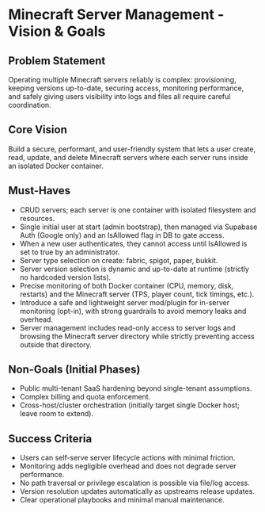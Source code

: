 # Minecraft Server Management - Vision & Goals

## Problem Statement

Operating multiple Minecraft servers reliably is complex: provisioning, keeping versions up-to-date, securing access, monitoring performance, and safely giving users visibility into logs and files all require careful coordination.

## Core Vision

Build a secure, performant, and user-friendly system that lets a user create, read, update, and delete Minecraft servers where each server runs inside an isolated Docker container.

## Must-Haves

- CRUD servers; each server is one container with isolated filesystem and resources.
- Single initial user at start (admin bootstrap), then managed via Supabase Auth (Google only) and an IsAllowed flag in DB to gate access.
- When a new user authenticates, they cannot access until IsAllowed is set to true by an administrator.
- Server type selection on create: fabric, spigot, paper, bukkit.
- Server version selection is dynamic and up-to-date at runtime (strictly no hardcoded version lists).
- Precise monitoring of both Docker container (CPU, memory, disk, restarts) and the Minecraft server (TPS, player count, tick timings, etc.).
- Introduce a safe and lightweight server mod/plugin for in-server monitoring (opt-in), with strong guardrails to avoid memory leaks and overhead.
- Server management includes read-only access to server logs and browsing the Minecraft server directory while strictly preventing access outside that directory.

## Non-Goals (Initial Phases)

- Public multi-tenant SaaS hardening beyond single-tenant assumptions.
- Complex billing and quota enforcement.
- Cross-host/cluster orchestration (initially target single Docker host; leave room to extend).

## Success Criteria

- Users can self-serve server lifecycle actions with minimal friction.
- Monitoring adds negligible overhead and does not degrade server performance.
- No path traversal or privilege escalation is possible via file/log access.
- Version resolution updates automatically as upstreams release updates.
- Clear operational playbooks and minimal manual maintenance.

